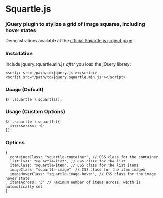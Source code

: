 # Squartle.js

### jQuery plugin to stylize a grid of image squares, including hover states

Demonstrations available at the [official Squartle.js project page](http://http://splitleaf.github.io/Splitleaf_Squartle/).

### Installation

Include jquery.squartle.min.js *after* you load the jQuery library:

    <script src="/path/to/jquery.js"></script>
    <script src="/path/to/jquery.squartle.min.js"></script>

### Usage (Default)

    $('.squartle').squartle();

### Usage (Custom Options)

    $('.squartle').squartle({
      itemsAcross: '6'
    });

### Options

    {
      containerClass: "squartle-container", // CSS class for the container
      listClass: "squartle-list", // CSS class for the list
      itemClass: "squartle-item", // CSS class for the list items
      imageClass: "squartle-image", // CSS class for the item images
      imageHoverClass: "squartle-image-hover", // CSS class for the image hover state
      itemsAcross: '3' // Maximum number of items across; width is automatically set
    }
